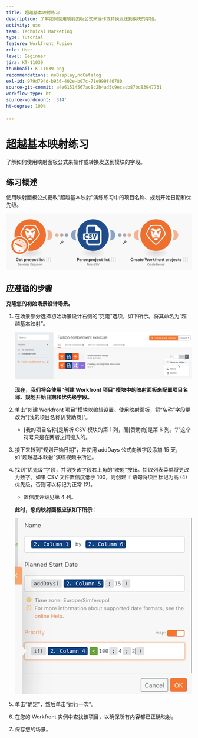 ```yaml
---
title: 超越基本映射练习
description: 了解如何使用映射面板公式来操作或转换发送到模块的字段。
activity: use
team: Technical Marketing
type: Tutorial
feature: Workfront Fusion
role: User
level: Beginner
jira: KT-11039
thumbnail: KT11039.png
recommendations: noDisplay,noCatalog
exl-id: 979d794d-b936-402e-b07c-71e999f40780
source-git-commit: a4e61514567ac8c2b4ad5c9ecacb87bd83947731
workflow-type: ht
source-wordcount: '314'
ht-degree: 100%

---
```


# 超越基本映射练习

了解如何使用映射面板公式来操作或转换发送到模块的字段。

## 练习概述

使用映射面板公式更改“超越基本映射”演练练习中的项目名称、规划开始日期和优先级。

![超越基本映射图像 1](../12-exercises/assets/beyond-basic-mapping-walkthrough-1.png)

## 应遵循的步骤

**克隆您的初始场景设计场景。**

1. 在场景部分选择初始场景设计右侧的“克隆”选项，如下所示。将其命名为“超越基本映射”。

   ![超越基本映射图像 2](../12-exercises/assets/beyond-basic-mapping-walkthrough-2.png)

   **现在，我们将会使用“创建 Workfront 项目”模块中的映射面板来配置项目名称、规划开始日期和优先级字段。**

1. 单击“创建 Workfront 项目”模块以编辑设置。使用映射面板，将“名称”字段更改为“[我的项目名称]/[赞助商]”。

   + [我的项目名称]是解析 CSV 模块的第 1 列，而[赞助商]是第 6 列。“/”这个符号只是在两者之间键入的。

1. 接下来转到“规划开始日期”，并使用 addDays 公式向该字段添加 15 天，如“超越基本映射”演练视频中所述。
1. 找到“优先级”字段，并切换该字段右上角的“映射”按钮。拾取列表菜单将更改为数字。如果 CSV 文件置信度低于 100，则创建 if 语句将项目标记为高 (4) 优先级，否则可以标记为正常 (2)。

   + 置信度评级见第 4 列。

   **此时，您的映射面板应该如下所示：**

   ![超越基本映射图像 3](../12-exercises/assets/beyond-basic-mapping-walkthrough-3.png)

1. 单击“确定”，然后单击“运行一次”。
1. 在您的 Workfront 实例中查找该项目，以确保所有内容都已正确映射。
1. 保存您的场景。
